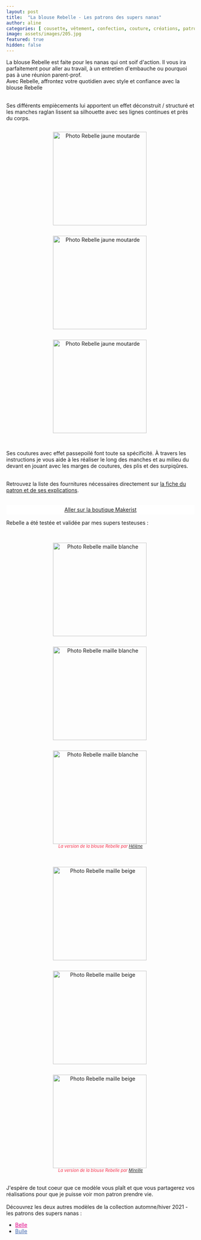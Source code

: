 ```yaml
---
layout: post
title:  "La blouse Rebelle - Les patrons des supers nanas"
author: aline
categories: [ cousette, vêtement, confection, couture, créations, patrons ]
image: assets/images/205.jpg
featured: true
hidden: false
---
```

<p>
La blouse Rebelle est faite pour les nanas qui ont soif d'action. Il vous ira parfaitement pour aller au travail, à un entretien d'embauche ou pourquoi pas à une réunion parent-prof.<br>
Avec Rebelle, affrontez votre quotidien avec style et confiance avec la blouse Rebelle<br><br>

Ses différents empiècements lui apportent un effet déconstruit / structuré et les manches raglan lissent sa silhouette avec ses lignes continues et près du corps.<br>

<div float="left" style="text-align:center">
    <p style="display: inline-block; margin-right:.3em;"><img src="{{ site.url }}{{ site.baseurl }}/assets/images/202.jpg" width="250" alt="Photo Rebelle jaune moutarde"/></p>
    <p style="display: inline-block; margin-right:.3em;"><img src="{{ site.url }}{{ site.baseurl }}/assets/images/203.jpg" width="250" alt="Photo Rebelle jaune moutarde"/></p>
    <p style="display: inline-block; margin-right:.3em;"><img src="{{ site.url }}{{ site.baseurl }}/assets/images/204.jpg" width="250" alt="Photo Rebelle jaune moutarde"/></p>
</div>
<br>

Ses coutures avec effet passepoilé font toute sa spécificité. À travers les instructions je vous aide à les réaliser le long des manches et au milieu du devant en jouant avec les marges de coutures, des plis et des surpiqûres.<br><br>

Retrouvez la liste des fournitures nécessaires directement sur <a href="https://www.makerist.fr/patterns/la-blouse-rebelle-du-36-au-46" target="_blank">la fiche du patron et de ses explications</a>.<br><br>
 
<a class="makerist-link" style="
    background-color: white;
    margin-bottom: 1em;
    display: block;
    text-align: center;
    padding: .3em;" href="https://www.makerist.fr/users/tout_nouveau_tout_beau_fr" target="_blank">Aller sur la boutique Makerist</a>


Rebelle a été testée et validée par mes supers testeuses :<br><br>
<div float="left" style="text-align:center">
    <p style="display: inline-block; margin-right:.3em;"><img src="{{ site.url }}{{ site.baseurl }}/assets/images/209.jpg" width="250" alt="Photo Rebelle maille blanche"/></p>
    <p style="display: inline-block; margin-right:.3em;"><img src="{{ site.url }}{{ site.baseurl }}/assets/images/210.jpg" width="250" alt="Photo Rebelle maille blanche"/></p>
    <p style="display: inline-block; margin-right:.3em;"><img src="{{ site.url }}{{ site.baseurl }}/assets/images/211.jpg" width="250" alt="Photo Rebelle maille blanche"/></p>
    <em style="display:block; font-size: .8em; font-style: italic; margin-top: -15px; color: #f52c47;">La version de la blouse Rebelle par <a href="https://www.instagram.com/h_fram_boise/" target="_blank">Hélène</a></em>
</div>
<br><br>

<div float="left" style="text-align:center">
    <p style="display: inline-block; margin-right:.3em;"><img src="{{ site.url }}{{ site.baseurl }}/assets/images/206.jpg" width="250" alt="Photo Rebelle maille beige"/></p>
    <p style="display: inline-block; margin-right:.3em;"><img src="{{ site.url }}{{ site.baseurl }}/assets/images/207.jpg" width="250" alt="Photo Rebelle maille beige"/></p>
    <p style="display: inline-block; margin-right:.3em;"><img src="{{ site.url }}{{ site.baseurl }}/assets/images/208.jpg" width="250" alt="Photo Rebelle maille beige"/></p>
    <em style="display:block; font-size: .8em; font-style: italic; margin-top: -15px; color: #f52c47;">La version de la blouse Rebelle par <a href="https://www.instagram.com/atenafrodite/" target="_blank">Mireille</a></em>
</div>
<br>

J'espère de tout coeur que ce modèle vous plaît et que vous partagerez vos réalisations pour que je puisse voir mon patron prendre vie.<br><br>
Découvrez les deux autres modèles de la collection automne/hiver 2021 - les patrons des supers nanas :
<ul>
    <li><a style="color:#e10086;" href="{{ site.url }}{{ site.baseurl }}/patron-Belle" target="_blank">Belle</a></li>
    <li><a style="color:#4068b0;" href="{{ site.url }}{{ site.baseurl }}/patron-Bulle" target="_blank">Bulle</a></li>
</ul>
<br>
</p>